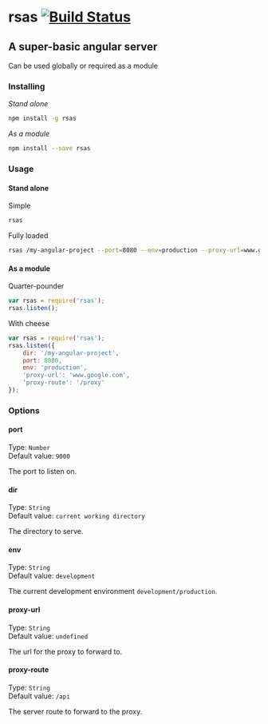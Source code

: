 # rsas [![Build Status](https://travis-ci.org/ndxbxrme/rsas.svg?branch=master)](https://travis-ci.org/ndxbxrme/rsas)
## A super-basic angular server

Can be used globally or required as a module

### Installing
*Stand alone*
```sh
npm install -g rsas
```
*As a module*
```sh
npm install --save rsas
```

### Usage
#### Stand alone  
Simple
```sh
rsas
```
Fully loaded
```sh
rsas /my-angular-project --port=8080 --env=production --proxy-url=www.google.com --proxy-route=/proxy
```
#### As a module
Quarter-pounder
```js
var rsas = require('rsas');
rsas.listen();
```
With cheese
```js
var rsas = require('rsas');
rsas.listen({
    dir: '/my-angular-project',
    port: 8080,
    env: 'production',
    'proxy-url': 'www.google.com',
    'proxy-route': '/proxy'
});
```

### Options

#### port
Type: `Number`  
Default value: `9000`

The port to listen on.

#### dir
Type: `String`  
Default value: `current working directory`

The directory to serve.

#### env
Type: `String`  
Default value: `development`

The current development environment `development/production`.

#### proxy-url
Type: `String`  
Default value: `undefined`

The url for the proxy to forward to.

#### proxy-route
Type: `String`  
Default value: `/api`

The server route to forward to the proxy.
